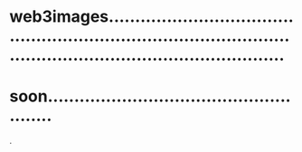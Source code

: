 # web3images............................................................................................................................................
# soon......................................................
.
